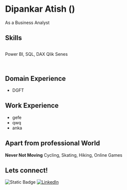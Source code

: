 # Dipankar Atish ()

As a Business Analyst

## Skills
![]()

Power BI, SQL, DAX Qlik Senes
## 

![]()

## Domain Experience
- DGFT

## Work Experience
-	gefe
-	qwq
-	anka


## Apart from professional World
**Never Not Moving** Cycling, Skating, Hiking, Online Games 

## Lets connect!
![Static Badge](https://img.shields.io/badge/Gmail-%23d3d3d3?style=for-the-badge&logo=gmail&logoColor=red&labelColor=e6e6e6&color=e6e6e6&link=(mailto:atishdipankar99@gmail.com))
[![LinkedIn](https://img.shields.io/badge/LinkedIn-0077B5?style=for-the-badge&logo=linkedin&logoColor=white)](https://www.linkedin.com/in/dipankar-atish-business-analyst/)

